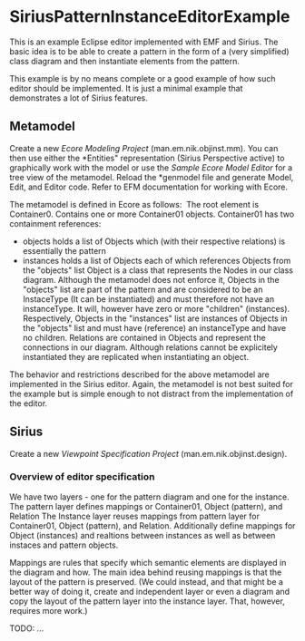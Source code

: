 # SiriusPatternInstanceEditorExample
This is an example Eclipse editor implemented with EMF and Sirius.
The basic idea is to be able to create a pattern in the form of a (very simplified) class diagram and then instantiate elements from the pattern.

This example is by no means complete or a good example of how such editor should be implemented. It is just a minimal example that demonstrates a lot of Sirius features.

## Metamodel
Create a new *Ecore Modeling Project* (man.em.nik.objinst.mm). You can then use either the *Entities" representation (Sirius Perspective active) to graphically work with the model or use the *Sample Ecore Model Editor* for a tree view of the metamodel.
Reload the *genmodel file and generate Model, Edit, and Editor code. Refer to EFM documentation for working with Ecore.

The metamodel is defined in Ecore as follows:
<img src="" />
The root element is Container0. Contains one or more Container01 objects.
Container01 has two containment references:
 - objects holds a list of Objects which (with their respective relations) is essentially the pattern
 - instances holds a list of Objects each of which references Objects from the "objects" list
Object is a class that represents the Nodes in our class diagram. Although the metamodel does not enforce it, Objects in the "objects" list  are part of the pattern and are considered to be an InstaceType (It can be instantiated) and must therefore not have an instanceType. It will, however have zero or more "children" (instances). Respectively, Objects in the "instances" list are instances of Objects in the "objects" list and must have (reference) an instanceType and have no children.
Relations are contained in Objects and represent the connections in our diagram. 
Although relations cannot be explicitely instantiated they are replicated when instantiating an object.

The behavior and restrictions described for the above metamodel are implemented in the Sirius editor.
Again, the metamodel is not best suited for the example but is simple enough to not distract from the implementation of the editor.

## Sirius

Create a new *Viewpoint Specification Project* (man.em.nik.objinst.design). 

### Overview of editor specification
We have two layers - one for the pattern diagram and one for the instance.
The pattern layer defines mappings or Container01, Object (pattern), and Relation
The Instance layer reuses mappings from pattern layer for Container01, Object (pattern), and Relation. Additionally define mappings for Object (instances) and realtions between instances as well as between instaces and pattern objects.

Mappings are rules that specify which semantic elements are displayed in the diagram and how.
The main idea behind reusing mappings is that the layout of the pattern is preserved. (We could instead, and that might be a better way of doing it, create and independent layer or even a diagram and copy the layout of the pattern layer into the instance layer. That, however, requires more work.)

TODO: ...
